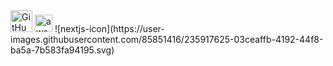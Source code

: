 <img width="35" alt="GitHub-Mark" src="https://user-images.githubusercontent.com/85851416/235916979-17bc9741-99a1-44e6-9459-e60c45397179.png">
<img width="28" alt="aws_logo_smile" src="https://user-images.githubusercontent.com/85851416/235917448-b65e6b65-fe26-4420-a1ea-2cb6efba8358.png">
![nextjs-icon](https://user-images.githubusercontent.com/85851416/235917625-03ceaffb-4192-44f8-ba5a-7b583fa94195.svg)

